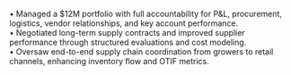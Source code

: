 •	Managed a $12M portfolio with full accountability for P&L, procurement, logistics, vendor relationships, and key account performance.<br>
•	Negotiated long-term supply contracts and improved supplier performance through structured evaluations and cost modeling.<br>
•	Oversaw end-to-end supply chain coordination from growers to retail channels, enhancing inventory flow and OTIF metrics.<br>
